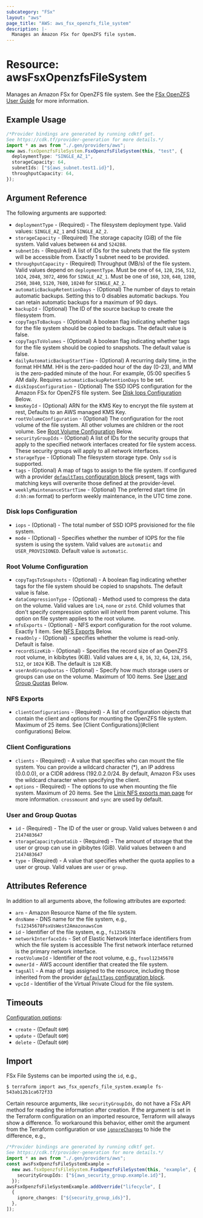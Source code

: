 ```yaml
---
subcategory: "FSx"
layout: "aws"
page_title: "AWS: aws_fsx_openzfs_file_system"
description: |-
  Manages an Amazon FSx for OpenZFS file system.
---
```


# Resource: awsFsxOpenzfsFileSystem

Manages an Amazon FSx for OpenZFS file system.
See the [FSx OpenZFS User Guide](https://docs.aws.amazon.com/fsx/latest/OpenZFSGuide/what-is-fsx.html) for more information.

## Example Usage

```typescript
/*Provider bindings are generated by running cdktf get.
See https://cdk.tf/provider-generation for more details.*/
import * as aws from "./.gen/providers/aws";
new aws.fsxOpenzfsFileSystem.FsxOpenzfsFileSystem(this, "test", {
  deploymentType: "SINGLE_AZ_1",
  storageCapacity: 64,
  subnetIds: ["${aws_subnet.test1.id}"],
  throughputCapacity: 64,
});

```

## Argument Reference

The following arguments are supported:

* `deploymentType` - (Required) - The filesystem deployment type. Valid values: `SINGLE_AZ_1` and `SINGLE_AZ_2`.
* `storageCapacity` - (Required) The storage capacity (GiB) of the file system. Valid values between `64` and `524288`.
* `subnetIds` - (Required) A list of IDs for the subnets that the file system will be accessible from. Exactly 1 subnet need to be provided.
* `throughputCapacity` - (Required) Throughput (MB/s) of the file system. Valid values depend on `deploymentType`. Must be one of `64`, `128`, `256`, `512`, `1024`, `2048`, `3072`, `4096` for `SINGLE_AZ_1`. Must be one of `160`, `320`, `640`, `1280`, `2560`, `3840`, `5120`, `7680`, `10240` for `SINGLE_AZ_2`.
* `automaticBackupRetentionDays` - (Optional) The number of days to retain automatic backups. Setting this to 0 disables automatic backups. You can retain automatic backups for a maximum of 90 days.
* `backupId` - (Optional) The ID of the source backup to create the filesystem from.
* `copyTagsToBackups` - (Optional) A boolean flag indicating whether tags for the file system should be copied to backups. The default value is false.
* `copyTagsToVolumes` - (Optional) A boolean flag indicating whether tags for the file system should be copied to snapshots. The default value is false.
* `dailyAutomaticBackupStartTime` - (Optional) A recurring daily time, in the format HH:MM. HH is the zero-padded hour of the day (0-23), and MM is the zero-padded minute of the hour. For example, 05:00 specifies 5 AM daily. Requires `automaticBackupRetentionDays` to be set.
* `diskIopsConfiguration` - (Optional) The SSD IOPS configuration for the Amazon FSx for OpenZFS file system. See [Disk Iops Configuration](#disk-iops-configuration) Below.
* `kmsKeyId` - (Optional) ARN for the KMS Key to encrypt the file system at rest, Defaults to an AWS managed KMS Key.
* `rootVolumeConfiguration` - (Optional) The configuration for the root volume of the file system. All other volumes are children or the root volume. See [Root Volume Configuration](#root-volume-configuration) Below.
* `securityGroupIds` - (Optional) A list of IDs for the security groups that apply to the specified network interfaces created for file system access. These security groups will apply to all network interfaces.
* `storageType` - (Optional) The filesystem storage type. Only `ssd` is supported.
* `tags` - (Optional) A map of tags to assign to the file system. If configured with a provider [`defaultTags` configuration block](https://registry.terraform.io/providers/hashicorp/aws/latest/docs#default_tags-configuration-block) present, tags with matching keys will overwrite those defined at the provider-level.
* `weeklyMaintenanceStartTime` - (Optional) The preferred start time (in `d:hh:mm` format) to perform weekly maintenance, in the UTC time zone.

### Disk Iops Configuration

* `iops` - (Optional) - The total number of SSD IOPS provisioned for the file system.
* `mode` - (Optional) - Specifies whether the number of IOPS for the file system is using the system. Valid values are `automatic` and `USER_PROVISIONED`. Default value is `automatic`.

### Root Volume Configuration

* `copyTagsToSnapshots` - (Optional) - A boolean flag indicating whether tags for the file system should be copied to snapshots. The default value is false.
* `dataCompressionType` - (Optional) - Method used to compress the data on the volume. Valid values are `lz4`, `none` or `zstd`. Child volumes that don't specify compression option will inherit from parent volume. This option on file system applies to the root volume.
* `nfsExports` - (Optional) - NFS export configuration for the root volume. Exactly 1 item. See [NFS Exports](#nfs-exports) Below.
* `readOnly` - (Optional) - specifies whether the volume is read-only. Default is false.
* `recordSizeKib` - (Optional) - Specifies the record size of an OpenZFS root volume, in kibibytes (KiB). Valid values are `4`, `8`, `16`, `32`, `64`, `128`, `256`, `512`, or `1024` KiB. The default is `128` KiB.
* `userAndGroupQuotas` - (Optional) - Specify how much storage users or groups can use on the volume. Maximum of 100 items. See [User and Group Quotas](#user-and-group-quotas) Below.

### NFS Exports

* `clientConfigurations` - (Required) - A list of configuration objects that contain the client and options for mounting the OpenZFS file system. Maximum of 25 items. See \[Client Configurations]\(#client configurations) Below.

### Client Configurations

* `clients` - (Required) - A value that specifies who can mount the file system. You can provide a wildcard character (\*), an IP address (0.0.0.0), or a CIDR address (192.0.2.0/24. By default, Amazon FSx uses the wildcard character when specifying the client.
* `options` - (Required) -  The options to use when mounting the file system. Maximum of 20 items. See the [Linix NFS exports man page](https://linux.die.net/man/5/exports) for more information. `crossmount` and `sync` are used by default.

### User and Group Quotas

* `id` - (Required) - The ID of the user or group. Valid values between `0` and `2147483647`
* `storageCapacityQuotaGib` - (Required) - The amount of storage that the user or group can use in gibibytes (GiB). Valid values between `0` and `2147483647`
* `type` - (Required) - A value that specifies whether the quota applies to a user or group. Valid values are `user` or `group`.

## Attributes Reference

In addition to all arguments above, the following attributes are exported:

* `arn` - Amazon Resource Name of the file system.
* `dnsName` - DNS name for the file system, e.g., `fs12345678FsxUsWest2AmazonawsCom`
* `id` - Identifier of the file system, e.g., `fs12345678`
* `networkInterfaceIds` - Set of Elastic Network Interface identifiers from which the file system is accessible The first network interface returned is the primary network interface.
* `rootVolumeId` - Identifier of the root volume, e.g., `fsvol12345678`
* `ownerId` - AWS account identifier that created the file system.
* `tagsAll` - A map of tags assigned to the resource, including those inherited from the provider [`defaultTags` configuration block](https://registry.terraform.io/providers/hashicorp/aws/latest/docs#default_tags-configuration-block).
* `vpcId` - Identifier of the Virtual Private Cloud for the file system.

## Timeouts

[Configuration options](https://developer.hashicorp.com/terraform/language/resources/syntax#operation-timeouts):

* `create` - (Default `60M`)
* `update` - (Default `60M`)
* `delete` - (Default `60M`)

## Import

FSx File Systems can be imported using the `id`, e.g.,

```console
$ terraform import aws_fsx_openzfs_file_system.example fs-543ab12b1ca672f33
```

Certain resource arguments, like `securityGroupIds`, do not have a FSx API method for reading the information after creation. If the argument is set in the Terraform configuration on an imported resource, Terraform will always show a difference. To workaround this behavior, either omit the argument from the Terraform configuration or use [`ignoreChanges`](https://www.terraform.io/docs/configuration/meta-arguments/lifecycle.html#ignore_changes) to hide the difference, e.g.,

```typescript
/*Provider bindings are generated by running cdktf get.
See https://cdk.tf/provider-generation for more details.*/
import * as aws from "./.gen/providers/aws";
const awsFsxOpenzfsFileSystemExample =
  new aws.fsxOpenzfsFileSystem.FsxOpenzfsFileSystem(this, "example", {
    securityGroupIds: ["${aws_security_group.example.id}"],
  });
awsFsxOpenzfsFileSystemExample.addOverride("lifecycle", [
  {
    ignore_changes: ["${security_group_ids}"],
  },
]);

```
